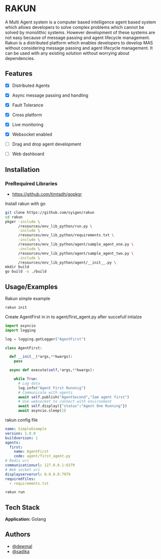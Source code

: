 
# RAKUN

A Multi Agent system is a computer based intelligence agent based system which allows developers to solve complex problems which cannot be solved by monolithic systems. However development of these systems are not easy because of message passing and agent lifecycle management. Rakun is a distributed platform which enables developers to develop MAS without considering message passing and agent lifecycle management. It can be used with any existing solution without worrying about dependencies. 


## Features

- [x] Distributed Agents 
- [x] Async message passing and handling
- [x] Fault Tolerance
- [x] Cross platform
- [x] Live monitoring
- [x] Websocket enabled
- [ ] Drag and drop agent development
- [ ] Web dashboard

  
## Installation 


### PreRequired Libraries

- https://github.com/timtadh/gopkgr

Install rakun with go

```bash 
git clone https://github.com/syigen/rakun
cd rakun
pkger -include \
      /resources/env_lib_python/run.py \
      -include \
      /resources/env_lib_python/requirements.txt \
      -include \
      /resources/env_lib_python/agent/sample_agent_one.py \
      -include \
      /resources/env_lib_python/agent/sample_agent_two.py \
      -include \
      /resources/env_lib_python/agent/__init__.py \
mkdir build
go build -o ./build
```
    
## Usage/Examples

Rakun simple example

```sh
rakun init
```

Create AgentFirst in  in to agent/first_agent.py after succefull intialze


```python
import asyncio
import logging

log = logging.getLogger("AgentFirst")

class AgentFirst:

  def __init__(*args,**kwargs):
    pass

  async def execute(self,*args,**kwargs):

    while True:
      # Log data
      log.info("Agent First Runnnig")
      # Communicate with agents
      await self.publish("AgentSecond","Iam agent first")
      # Use websocket to connect with environment 
      await self.display({"status":"Agent One Running"}) 
      await asyncio.sleep(1)


```
rakun config file
```yaml
name: SimpleExample
version: 1.0.0
buildversion: 1
agents:
  first:
    name: AgentFirst
    code: agent/first_agent.py
# Redis uri
communicationurl: 127.0.0.1:6379 
# Web socket uri
displayserverurl: 0.0.0.0:7979
requiredfiles:
  - requirements.txt

```

```sh
rakun run
```
## Tech Stack

**Application:** Golang

  
## Authors

- [@dewmal](https://www.github.com/dewmal)
- [@sadika](https://www.github.com/sadika9)

  
